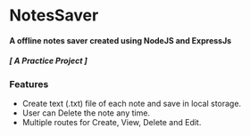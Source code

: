 # NotesSaver
#### A offline notes saver created using NodeJS and ExpressJs 
##### [ A Practice Project ]


### Features
- Create text (.txt) file of each note and save in local storage.
- User can Delete the note any time.
- Multiple routes for Create, View, Delete and Edit. 